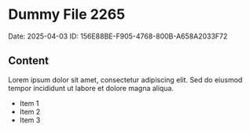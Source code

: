 # Dummy File 2265

Date: 2025-04-03
ID: 156E88BE-F905-4768-800B-A658A2033F72

## Content

Lorem ipsum dolor sit amet, consectetur adipiscing elit.
Sed do eiusmod tempor incididunt ut labore et dolore magna aliqua.

* Item 1
* Item 2
* Item 3
